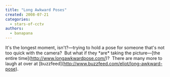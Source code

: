 ```yaml
---
title: "Long Awkward Poses"
created: 2008-07-21
categories: 
  - stars-of-cctv
authors: 
  - banapana
---
```


It's the longest moment, isn't?—trying to hold a pose for someone that's not too quick with the camera?  But what if they \*are\* taking the picture—\[the entire time\](http://www.longawkwardpose.com/)?  There are many more to laugh at over at \[buzzfeed\](http://www.buzzfeed.com/eliot/long-awkward-pose).
